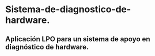 # Sistema-de-diagnostico-de-hardware.
## Aplicación LPO para un sistema de apoyo en diagnóstico de hardware.
